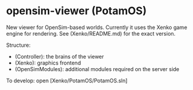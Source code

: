 # opensim-viewer (PotamOS)

New viewer for OpenSim-based worlds. Currently it uses the Xenko game engine for rendering. See (Xenko/README.md) for the exact version.

Structure:

* (Controller): the brains of the viewer
* (Xenko): graphics frontend
* (OpenSimModules): additional modules required on the server side

To develop: open [Xenko/PotamOS/PotamOS.sln]
